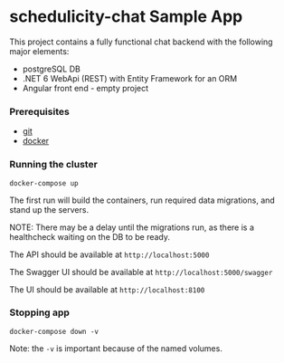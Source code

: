 # schedulicity-chat Sample App

This project contains a fully functional chat backend with the following major elements:
- postgreSQL DB
- .NET 6 WebApi (REST) with Entity Framework for an ORM
- Angular front end - empty project

### Prerequisites
- [git](https://git-scm.com/)
- [docker](https://docs.docker.com/get-docker/)

### Running the cluster

```shell
docker-compose up
```

The first run will build the containers, run required data migrations, and stand up the servers.

NOTE: There may be a delay until the migrations run, as there is a healthcheck waiting on the DB to be ready.

The API should be available at `http://localhost:5000`

The Swagger UI should be available at `http://localhost:5000/swagger`

The UI should be available at `http://localhost:8100`

### Stopping app
```shell
docker-compose down -v
```
Note: the `-v` is important because of the named volumes.
